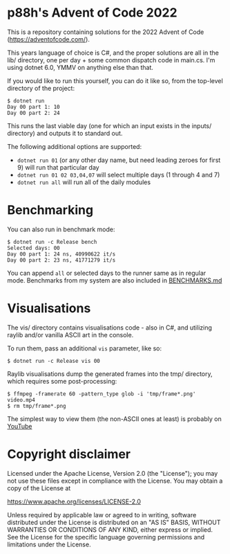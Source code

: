 p88h's Advent of Code 2022
==========================

This is a repository containing solutions for the 2022 Advent of Code (https://adventofcode.com/).

This years language of choice is C#, and the proper solutions are all in the lib/ directory, one per day + some common dispatch code in main.cs.
I'm using dotnet 6.0, YMMV on anything else than that.

If you would like to run this yourself, you can do it like so, from the top-level directory of the project:

```
$ dotnet run
Day 00 part 1: 10
Day 00 part 2: 24
```

This runs the last viable day (one for which an input exists in the inputs/ directory) and outputs it to standard out.

The following additional options are supported:

* `dotnet run 01` (or any other day name, but need leading zeroes for first 9) will run that particular day
* `dotnet run 01 02 03,04,07` will select multiple days (1 through 4 and 7)
* `dotnet run all` will run all of the daily modules

Benchmarking
============

You can also run in benchmark mode:

```
$ dotnet run -c Release bench
Selected days: 00
Day 00 part 1: 24 ns, 40990622 it/s
Day 00 part 2: 23 ns, 41771279 it/s
```

You can append `all` or selected days to the runner same as in regular mode.
Benchmarks from my system are also included in [BENCHMARKS.md](BENCHMARKS.md)

Visualisations
==============

The vis/ directory contains visualisations code - also in C#, and utilizing raylib and/or vanilla ASCII art in the console. 

To run them, pass an additional `vis` parameter, like so:

```
$ dotnet run -c Release vis 00
```

Raylib visualisations dump the generated frames into the tmp/ directory, which requires some post-processing:

```
$ ffmpeg -framerate 60 -pattern_type glob -i 'tmp/frame*.png' video.mp4
$ rm tmp/frame*.png
```

The simplest way to view them (the non-ASCII ones at least) is probably on
[YouTube](https://www.youtube.com/playlist?list=PLgRrl8I0Q168jJYjfbzak3l-9xkLU6bCE)

Copyright disclaimer
====================

Licensed under the Apache License, Version 2.0 (the "License");
you may not use these files except in compliance with the License.
You may obtain a copy of the License at

   https://www.apache.org/licenses/LICENSE-2.0

Unless required by applicable law or agreed to in writing, software
distributed under the License is distributed on an "AS IS" BASIS,
WITHOUT WARRANTIES OR CONDITIONS OF ANY KIND, either express or implied.
See the License for the specific language governing permissions and
limitations under the License.